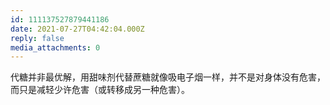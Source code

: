 ```yaml
---
id: 111137527879441186
date: 2021-07-27T04:42:04.000Z
reply: false
media_attachments: 0
---
```


代糖并非最优解，用甜味剂代替蔗糖就像吸电子烟一样，并不是对身体没有危害，而只是减轻少许危害（或转移成另一种危害）。

